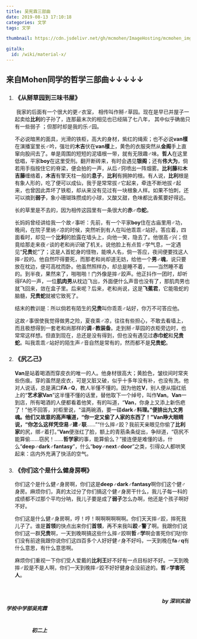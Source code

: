 ```yaml
---
title: 吴宪霖三部曲
date: 2019-08-13 17:10:18
categories: 文学
tags: 文学

thumbnail: https://cdn.jsdelivr.net/gh/mcmohen/ImageHosting/mcmohen_img文学.jpg

gitalk:
  id: /wiki/material-x/
---
```




##   来自Mohen同学的哲学三部曲↓↓↓↓↓

   <!-- more -->

1. ###    《从掰草园到三味书屋》

   ​        我家的后面有一个很大的更♂衣室， 相传叫作掰♂草园。现在是早已并屋子一起卖给**比利**的子孙了，连那最末次的相见也已经隔了七八年， 其中似乎确凿只有一些弱子 ；但那时却是我的乐♂园。

   ​       不必说暗黑的面具，光滑的铁柜，高大的身材，紫红的绳索；也不必说**van樣**在演播室里长♂吟，强壮的**木吉**伏在**van樣**上，黄色的衣服突然从**金阁**手上直窜向股间去了。单是周围的短短的泥墙根一带，就有无限趣♂味。**哲人**在这里低唱，平家**boy**在这里受刑。翻开断砖来，有时会遇见**银阁**；还有**佟大为**，倘若用手指按住它的脊梁，便会拍的一声，从后♂窍喷出一阵烟雾。**比利藤**和**木吉藤**缠络着，**木吉**有擎天柱一般的**息子**，**比利**有拥肿的根。有人说，**比利**根是有象人形的，吃了便可以成仙，我于是常常拔♂它起来，牵连不断地拔♂起来，也曾因此弄坏了铁柜，却从来没有见过有一块根象人样。如果不怕刺，还可以摘到**弱子**，象小珊瑚珠攒成的小球，又酸又甜，色味都比香蕉要好得远。

   ​       长的草里是不去的，因为相传这园里有一条很大的**赤♂巾蛇**。

   ​       长妈妈曾经讲给我一个故♂事听：先前，有一个平家**boy**住在古庙里用♂功，晚间，在院子里纳♂凉的时候，突然听到有人在叫他乖乖♂站好。答应着，四面看时，却见一个**比利**的脸露在墙头上，向他一笑，隐去了。他很高♂兴；但竟给那走来夜♂谈的老和尚识破了机关。说他脸上有点哲♂学气息，一定遇见“**兄贵**蛇”了；这是人首蛇身的怪物，能唤人名，倘一答应，夜间便要找这人摔♂跤的。他自然吓得要死，而那老和尚却道无妨，给他一个**男♂魂**，说只要放在枕边，便可高枕而卧。他虽然照样办，却总是睡不着，——当然睡不着的。到半夜，果然来了，啪啪啪！门外像是摔♂跤声。他正抖作一团时，却听得FA的一声，一位**肌肉男**从枕边飞出，外面便什么声音也没有了，那肌肉男也就飞回来，敛在盒子里。后来呢？后来，老和尚说，这是**飞蕉君**，它能吸蛇的脑髓，**兄贵蛇**就被它致死了。

   ​        结末的教训是：所以倘若有陌生的**兄贵**叫你乖乖♂站好，你万不可答应他。

   ​        这故♂事很使我觉得做男之险，夏夜乘♂凉，往往有些担心，不敢去看墙上，而且极想得到一套老和尚那样的**调♂教装备**。走到掰♂草园的衣柜旁边时，也常常这样想。但直到现在，总还是没有得到，但也没有遇见过**赤巾蛇**和**兄贵蛇**。叫我乖乖♂站好的陌生声♂音自然是常有的，然而都不是**兄贵蛇**。

2. ### 《尻乙己》

   ​       **Van**是站着喝酒而穿皮衣的唯一的人。他身材很高大；黄脸色，皱纹间时常夹些伤痕。穿的虽然是皮衣，可是又脏又破，似乎十多年没有补，也没有洗。他对人说话，总是满口**FA♂Q**，教人半懂不懂的。因为他姓**V**，别人便从描红纸上的“**艺术家Van**”这半懂不懂的话里，替他取下一个绰号，叫作**Van**。**Van**一到店，所有喝酒的人便都看着他笑，有的叫道，“**Van**，你身上又添上新伤疤了！”他不回答，对柜里说，“温两碗酒，要一碟**dark♂**料理。”便排出九文男魂。他们又故意的高声嚷道，“你一定又偷了人家的东西了！”**Van**睁大眼睛说，“你怎么这样凭空**易♂建♂联**……”“什么摔♂跤？我前天亲眼见你偷了**比利家**的尻，绑♂着打。”**Van**便涨红了脸，额上的青筋条条绽出，争辩道，“窃尻不能算偷……窃尻！……**哲学家**的事，能算偷么？”接连便是难懂的话，什么“**deep♂dark♂fantasy**”，什么“**boy♂next♂door**”之类，引得众人都哄笑起来：店内外充满了快活的空气。

3. ### 《你们这个是什么健身房啊》

   ​       你们这个是什么健♂身房啊，你们这是**deep♂dark♂fantasy**啊你们这个健♂身房。麻烦你们，真的太过分了你们搞这个健♂身房干什么，我儿子每一科的成绩都不过那个平均分呐，我儿子要是成了**弱子**怎么办啊，他还是个孩子啊好不好。

   ​        你们这是什么健♂身房啊，哼！哼！啊啊啊啊啊啊。你们天天摔♂跤，摔死我儿子了。谁是**首领**的快点出来你们**首领**，再不来我叫**跤♂警**了啊。我跟你们说你们这一群**兄贵**啊，一天到晚啊搞这些什么摔♂跤啊**哲♂学**啊会害死你们哒!你们没有前途我跟你说你们这四百多个人好好健♂身不好吗，一天到晚在**fa♂q**有什么意思，有什么意思啊。

   ​       麻烦你们重视一下你们受人爱戴的**比利王**好不好有一点目标好不好。一天到晚摔♂跤是不是人啊，你们一天到晚摔♂跤不好好健身会没前途的。**哲♂学害死人**。

​                                                                      

##### 												           &emsp;&emsp;&emsp;&emsp;&ensp;&emsp;&emsp;&emsp;&emsp;&emsp;&emsp;&emsp;&emsp;&emsp;&emsp;&emsp;&emsp;&emsp;&emsp;&emsp;&emsp;&emsp;&emsp;&emsp;&emsp;&emsp;&emsp;&emsp;&emsp;&emsp;&emsp;by  深圳实验学校中学部吴宪霖      

#####                                                                                                     &emsp;&emsp;&emsp;&emsp;&emsp;&emsp;&emsp;&emsp;&emsp;&emsp;&emsp;&emsp;&emsp;&emsp;&emsp;&emsp;&emsp;&emsp;&emsp;&emsp;&emsp;&emsp;&emsp;&emsp;&emsp;&emsp;&emsp;&emsp;&emsp;&emsp;&emsp;&emsp;&emsp;&emsp;&emsp;&emsp;&emsp;&emsp;&emsp;&emsp;&emsp;初二上
